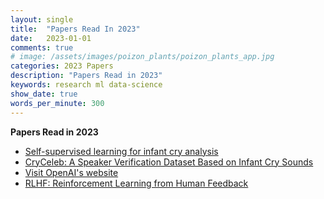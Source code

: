 ```yaml
---
layout: single
title:  "Papers Read In 2023"
date:   2023-01-01
comments: true
# image: /assets/images/poizon_plants/poizon_plants_app.jpg
categories: 2023 Papers 
description: "Papers Read in 2023"
keywords: research ml data-science
show_date: true
words_per_minute: 300
---
```


**Papers Read in 2023**

* [Self-supervised learning for infant cry analysis](https://arxiv.org/abs/2305.01578")
* [CryCeleb: A Speaker Verification Dataset Based on Infant Cry Sounds](https://arxiv.org/pdf/2305.00969.pdf")
* [Visit OpenAI's website](https://openai.com "OpenAI - Artificial Intelligence Research")
* [RLHF: Reinforcement Learning from Human Feedback](https://huyenchip.com/2023/05/02/rlhf.html)
